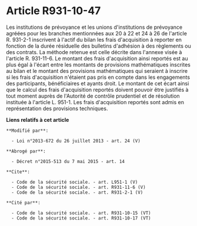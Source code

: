 # Article R931-10-47

Les institutions de prévoyance et les unions d'institutions de prévoyance agréées pour les branches mentionnées aux 20 à 22
et 24 à 26 de l'article R. 931-2-1 inscrivent à l'actif du bilan les frais d'acquisition à reporter en fonction de la durée
résiduelle des bulletins d'adhésion à des règlements ou des contrats. La méthode retenue est celle décrite dans l'annexe
visée à l'article R. 931-11-6. Le montant des frais d'acquisition ainsi reportés est au plus égal à l'écart entre les
montants de provisions mathématiques inscrites au bilan et le montant des provisions mathématiques qui seraient à inscrire si
les frais d'acquisition n'étaient pas pris en compte dans les engagements des participants, bénéficiaires et ayants droit. Le
montant de cet écart ainsi que le calcul des frais d'acquisition reportés doivent pouvoir être justifiés à tout moment auprès
de l'Autorité de contrôle prudentiel et de résolution instituée à l'article L. 951-1. Les frais d'acquisition reportés sont
admis en représentation des provisions techniques.

**Liens relatifs à cet article**

	**Modifié par**:

	  - Loi n°2013-672 du 26 juillet 2013 - art. 24 (V)

	**Abrogé par**:

	  - Décret n°2015-513 du 7 mai 2015 - art. 14

	**Cite**:

	  - Code de la sécurité sociale. - art. L951-1 (V)
	  - Code de la sécurité sociale. - art. R931-11-6 (V)
	  - Code de la sécurité sociale. - art. R931-2-1 (V)

	**Cité par**:

	  - Code de la sécurité sociale. - art. R931-10-15 (VT)
	  - Code de la sécurité sociale. - art. R931-10-17 (VT)
